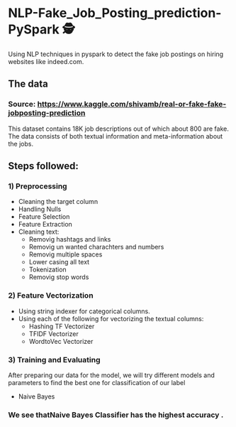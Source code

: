 # NLP-Fake_Job_Posting_prediction-PySpark :detective:
Using NLP techniques in pyspark to detect the fake job postings on hiring websites like indeed.com.
## The data
### Source: https://www.kaggle.com/shivamb/real-or-fake-fake-jobposting-prediction
This dataset contains 18K job descriptions out of which about 800 are fake. The data consists of both textual information and meta-information about the jobs.
## Steps followed:
  ### 1) Preprocessing 
  - Cleaning the target column
  - Handling Nulls
  - Feature Selection
  - Feature Extraction
  - Cleaning text:
       - Removig hashtags and links
       - Removig un wanted charachters and numbers
       - Removig multiple spaces
       - Lower casing all text
       - Tokenization
       - Removig stop words
  ### 2) Feature Vectorization
  - Using string indexer for categorical columns.
  - Using each of the following for vectorizing the textual columns:
      - Hashing TF Vectorizer
      - TFIDF Vectorizer
      - WordtoVec Vectorizer
  ### 3) Training and Evaluating
  After preparing our data for the model, we will try different models and parameters to find the best one for classification of our label 
  
  - Naive Bayes
  
  
  ### We see thatNaive Bayes Classifier  has the highest accuracy .
